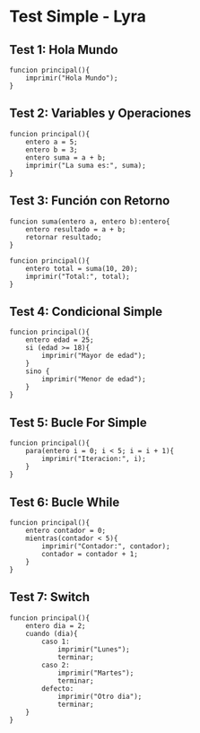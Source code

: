# Test Simple - Lyra

## Test 1: Hola Mundo
```lyra
funcion principal(){
    imprimir("Hola Mundo");
}
```

## Test 2: Variables y Operaciones
```lyra
funcion principal(){
    entero a = 5;
    entero b = 3;
    entero suma = a + b;
    imprimir("La suma es:", suma);
}
```

## Test 3: Función con Retorno
```lyra
funcion suma(entero a, entero b):entero{
    entero resultado = a + b;
    retornar resultado;
}

funcion principal(){
    entero total = suma(10, 20);
    imprimir("Total:", total);
}
```

## Test 4: Condicional Simple
```lyra
funcion principal(){
    entero edad = 25;
    si (edad >= 18){
        imprimir("Mayor de edad");
    }
    sino {
        imprimir("Menor de edad");
    }
}
```

## Test 5: Bucle For Simple
```lyra
funcion principal(){
    para(entero i = 0; i < 5; i = i + 1){
        imprimir("Iteracion:", i);
    }
}
```

## Test 6: Bucle While
```lyra
funcion principal(){
    entero contador = 0;
    mientras(contador < 5){
        imprimir("Contador:", contador);
        contador = contador + 1;
    }
}
```

## Test 7: Switch
```lyra
funcion principal(){
    entero dia = 2;
    cuando (dia){
        caso 1:
            imprimir("Lunes");
            terminar;
        caso 2:
            imprimir("Martes");
            terminar;
        defecto:
            imprimir("Otro dia");
            terminar;
    }
}
```
